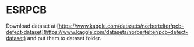 # ESRPCB

Download dataset at [https://www.kaggle.com/datasets/norbertelter/pcb-defect-dataset](https://www.kaggle.com/datasets/norbertelter/pcb-defect-dataset) and put them to dataset folder.